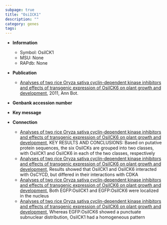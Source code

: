 ```yaml
---
subpage: true
title: "OsiICK1"
description: ""
category: genes
tags: 
---
```


* **Information**  
    + Symbol: OsiICK1  
    + MSU: None  
    + RAPdb: None  

* **Publication**  
    + [Analyses of two rice Oryza sativa cyclin-dependent kinase inhibitors and effects of transgenic expression of OsiICK6 on plant growth and development](http://www.ncbi.nlm.nih.gov/pubmed?term=Analyses+of+two+rice+Oryza+sativa+cyclin-dependent+kinase+inhibitors+and+effects+of+transgenic+expression+of+OsiICK6+on+plant+growth+and+development%5BTitle%5D), 2011, Ann Bot.

* **Genbank accession number**  

* **Key message**  

* **Connection**  
    + [Analyses of two rice Oryza sativa cyclin-dependent kinase inhibitors and effects of transgenic expression of OsiICK6 on plant growth and development](http://www.ncbi.nlm.nih.gov/pubmed?term=Analyses+of+two+rice+Oryza+sativa+cyclin-dependent+kinase+inhibitors+and+effects+of+transgenic+expression+of+OsiICK6+on+plant+growth+and+development%5BTitle%5D), KEY RESULTS AND CONCLUSIONS: Based on putative protein sequences, the six OsiICKs are grouped into two classes, with OsiICK1 and OsiICK6 in each of the two classes, respectively
    + [Analyses of two rice Oryza sativa cyclin-dependent kinase inhibitors and effects of transgenic expression of OsiICK6 on plant growth and development](http://www.ncbi.nlm.nih.gov/pubmed?term=Analyses+of+two+rice+Oryza+sativa+cyclin-dependent+kinase+inhibitors+and+effects+of+transgenic+expression+of+OsiICK6+on+plant+growth+and+development%5BTitle%5D), Results showed that OsiICK1 and OsiICK6 interacted with OsCYCD, but differed in their interactions with CDKA
    + [Analyses of two rice Oryza sativa cyclin-dependent kinase inhibitors and effects of transgenic expression of OsiICK6 on plant growth and development](http://www.ncbi.nlm.nih.gov/pubmed?term=Analyses+of+two+rice+Oryza+sativa+cyclin-dependent+kinase+inhibitors+and+effects+of+transgenic+expression+of+OsiICK6+on+plant+growth+and+development%5BTitle%5D), Both EGFP:OsiICK1 and EGFP:OsiICK6 were localized in the nucleus
    + [Analyses of two rice Oryza sativa cyclin-dependent kinase inhibitors and effects of transgenic expression of OsiICK6 on plant growth and development](http://www.ncbi.nlm.nih.gov/pubmed?term=Analyses+of+two+rice+Oryza+sativa+cyclin-dependent+kinase+inhibitors+and+effects+of+transgenic+expression+of+OsiICK6+on+plant+growth+and+development%5BTitle%5D), Whereas EGFP:OsiICK6 showed a punctuate subnuclear distribution, OsiICK1 had a homogeneous pattern



